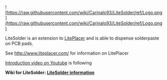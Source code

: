 ![https://raw.githubusercontent.com/wiki/Carinalo93/LiteSolder/ref/Logo.png](https://raw.githubusercontent.com/wiki/Carinalo93/LiteSolder/ref/Logo.png)

LiteSolder is an extension to [LitePlacer](https://github.com/jkuusama/LitePlacer-DEV) and is able to dispense solderpaste on PCB pads.

See  http://www.liteplacer.com/ for information on LitePlacer

[Introduction video on Youtube](link) is following

**Wiki for LiteSolder:
[LiteSolder information](https://github.com/Carinalo93/LiteSolder/wiki)**

